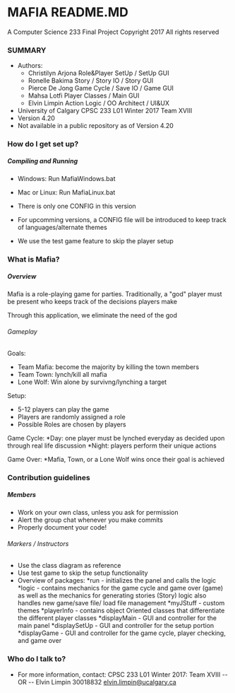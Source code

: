 # MAFIA README.MD #

A Computer Science 233 Final Project
Copyright 2017 All rights reserved

### SUMMARY ###

* Authors:
   * Christilyn Arjona	Role&Player SetUp / SetUp GUI
   * Ronelle Bakima		Story / Story IO / Story GUI
   * Pierce De Jong		Game Cycle / Save IO / Game GUI
   * Mahsa Lotfi		Player Classes / Main GUI
   * Elvin Limpin		Action Logic / OO Architect / UI&UX
* University of Calgary CPSC 233 L01 Winter 2017 Team XVIII
* Version 4.20
* Not available in a public repository as of Version 4.20

### How do I get set up? ###

##### Compiling and Running ######

* Windows: Run MafiaWindows.bat
* Mac or Linux: Run MafiaLinux.bat

* There is only one CONFIG in this version
* For upcomming versions, a CONFIG file will be introduced
    to keep track of languages/alternate themes
* We use the test game feature to skip the player setup

### What is Mafia? ###

##### Overview ######

Mafia is a role-playing game for parties.
Traditionally, a "god" player must be present
who keeps track of the decisions players make

Through this application, we eliminate the
need of the god

###### Gameplay #####

Goals:
* Team Mafia: become the majority by killing
the town members
* Team Town: lynch/kill all mafia
* Lone Wolf: Win alone by survivng/lynching a target

Setup:
* 5-12 players can play the game
* Players are randomly assigned a role
* Possible Roles are chosen by players

Game Cycle:
*Day: one player must be lynched everyday
as decided upon through real life discussion
*Night: players perform their unique actions

Game Over:
*Mafia, Town, or a Lone Wolf wins once their goal
is achieved

### Contribution guidelines ###

##### Members ######

* Work on your own class, unless you ask for permission
* Alert the group chat whenever you make commits
* Properly document your code!

###### Markers / Instructors ######

* Use the class diagram as reference
* Use test game to skip the setup functionality
* Overview of packages:
    *run - initializes the panel and calls the logic
    *logic - contains mechanics for the game cycle and game
    over (game) as well as the mechanics for generating
    stories (Story)
    logic also handles new game/save file/ load file management
    *myJStuff - custom themes
    *playerInfo - contains object Oriented classes that
    differentiate the different player classes
    *displayMain - GUI and controller for the main panel
    *displaySetUp - GUI and controller for the setup portion
    *displayGame - GUI and controller for the game cycle,
    player checking, and game over

### Who do I talk to? ###

* For more information, contact:
	CPSC 233 L01 Winter 2017: Team XVIII
	-- OR --
	Elvin Limpin 30018832
	elvin.limpin@ucalgary.ca
	